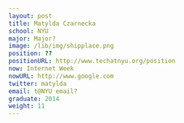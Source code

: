 ```yaml
---
layout: post
title: Matylda Czarnecka
school: NYU
major: Major?
image: /lib/img/shipplace.png
position: ??
positionURL: http://www.techatnyu.org/position
now: Internet Week
nowURL: http://www.google.com
twitter: matylda
email: t@NYU email?
graduate: 2014
weight: 11
---
```

